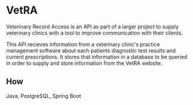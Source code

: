 # VetRA
Veterinary Record Access is an API as part of a larger project to supply veterinary clinics with a tool to improve communication with their clients. 

This API recieves information from a veterinary clinic's practice management software about each patients diagnostic test results and current prescriptions. It stores that information in a database to be queried in order to supply and store information from the VetRA website. 

## How
Java, PostgreSQL, Spring Boot

